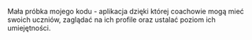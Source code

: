 Mała próbka mojego kodu - aplikacja dzięki której coachowie mogą mieć swoich uczniów, zaglądać na ich profile oraz ustalać poziom ich umiejętności.
